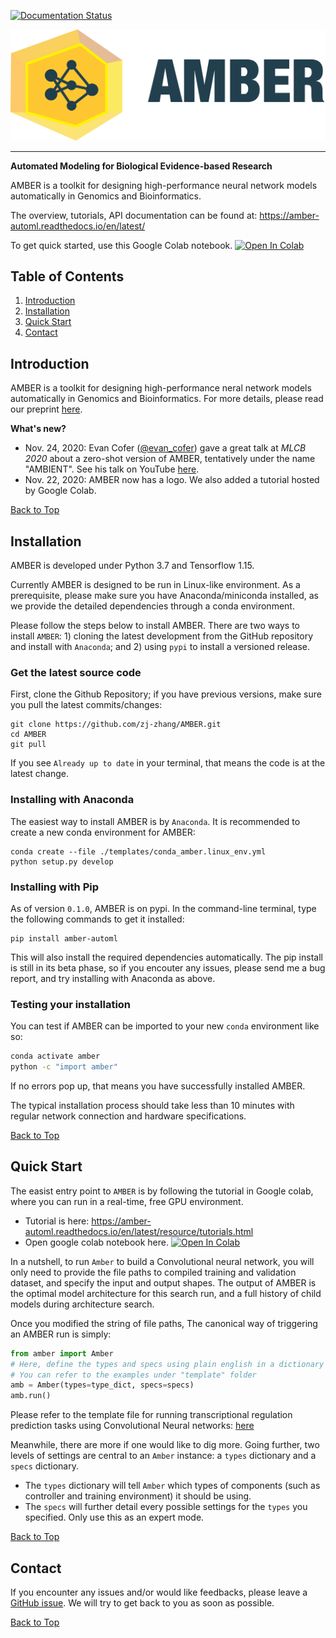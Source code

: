 [![Documentation Status](https://readthedocs.org/projects/darts-dnn/badge/?version=latest)](https://darts-dnn.readthedocs.io/en/latest/?badge=latest)
<!--
[![Latest Release](https://img.shields.io/github/release/zj-zhang/AMBER.svg?label=Release)](https://github.com/zj-zhang/AMBER/releases/latest)
[![Github All Releases](https://img.shields.io/github/downloads/zj-zhang/AMBER/total.svg?label=Download)](https://github.com/zj-zhang/AMBER/releases)
-->

![logo](docs/source/_static/img/amber-logo.png)

---

**Automated Modeling for Biological Evidence-based Research**


AMBER is a toolkit for designing high-performance neural network models automatically in
Genomics and Bioinformatics.

The overview, tutorials, API documentation can be found at:
https://amber-automl.readthedocs.io/en/latest/

To get quick started, use this Google Colab notebook. [![Open In Colab](https://colab.research.google.com/assets/colab-badge.svg)](https://colab.research.google.com/gist/zj-zhang/43235f916303284fdf8c42a6e3d7b8b4)

<a id='sec0'></a>
## Table of Contents
1. [Introduction](#sec1)
2. [Installation](#sec2)
3. [Quick Start](#sec3)
4. [Contact](#sec4)

<a id='sec1'></a>
## Introduction
AMBER is a toolkit for designing high-performance neral network models automatically in
Genomics and Bioinformatics. For more details, please read our
preprint [here](https://www.biorxiv.org/content/10.1101/2020.08.18.251561v1).

**What's new?**

- Nov. 24, 2020: Evan Cofer ([@evan_cofer](https://twitter.com/evan_cofer)) gave a great talk at *MLCB 2020* about a zero-shot version of AMBER, tentatively under the
name "AMBIENT". See his talk on YouTube [here](https://youtu.be/8co5_aqBwGQ?t=11171).
- Nov. 22, 2020: AMBER now has a logo. We also added a tutorial hosted by Google Colab.


[Back to Top](#sec0)

<a id='sec2'></a>
## Installation

AMBER is developed under Python 3.7 and Tensorflow 1.15.

Currently AMBER is designed to be run in Linux-like environment. As a prerequisite, please make sure
 you have Anaconda/miniconda installed, as we provide the detailed dependencies through a conda 
 environment.
 

Please follow the steps below to install AMBER. There are two ways to install `AMBER`: 1) cloning the latest development
from the GitHub repository and install with `Anaconda`; and 2) using `pypi` to install a versioned
release.


### Get the latest source code
First, clone the Github Repository; if you have previous versions, make sure you pull the latest commits/changes:

```
git clone https://github.com/zj-zhang/AMBER.git
cd AMBER
git pull
```

If you see `Already up to date` in your terminal, that means the code is at the latest change.

### Installing with Anaconda
The easiest way to install AMBER is by ``Anaconda``. It is recommended to create a new conda
environment for AMBER:

```
conda create --file ./templates/conda_amber.linux_env.yml
python setup.py develop
```

### Installing with Pip
As of version `0.1.0`, AMBER is on pypi. In the command-line terminal, type the following commands to get it installed:

```{bash}
pip install amber-automl
```

This will also install the required dependencies automatically. The pip install is still in its beta phase, so if you
encouter any issues, please send me a bug report, and try installing with Anaconda as above.


### Testing your installation
You can test if AMBER can be imported to your new `conda` environment like so:

```bash
conda activate amber
python -c "import amber"
```

If no errors pop up, that means you have successfully installed AMBER.

The typical installation process should take less than 10 minutes with regular network 
connection and hardware specifications. 

[Back to Top](#sec0)


<a id='sec3'></a>
## Quick Start

The easist entry point to `AMBER` is by following the tutorial 
in Google colab, where you can run in a real-time, free GPU 
environment.
- Tutorial is here: https://amber-automl.readthedocs.io/en/latest/resource/tutorials.html
- Open google colab notebook here. [![Open In Colab](https://colab.research.google.com/assets/colab-badge.svg)](https://colab.research.google.com/gist/zj-zhang/43235f916303284fdf8c42a6e3d7b8b4)

In a nutshell, to run `Amber` to build a Convolutional neural network, you will only need to provide the file 
paths to compiled training and validation dataset, and specify the input and output shapes. The output of
AMBER is the optimal model architecture for this search run, and a full history of child models during architecture search.

Once you modified the string of file paths, The canonical way of triggering an AMBER 
run is simply:
```python
from amber import Amber
# Here, define the types and specs using plain english in a dictionary
# You can refer to the examples under "template" folder
amb = Amber(types=type_dict, specs=specs)
amb.run()
```
Please refer to the template file for running transcriptional regulation prediction tasks using Convolutional Neural networks: [here](https://github.com/zj-zhang/AMBER/blob/master/templates/AmberDeepSea.py)

Meanwhile, there are more if one would like to dig more. Going further, two levels of
settings are central to an `Amber` instance: a `types` dictionary and a `specs` dictionary. 
- The `types` dictionary will tell `Amber` which types of components (such as controller and
training environment) it should be using.
- The `specs` will further detail every possible settings for the `types` you specified. Only
use this as an expert mode.

[Back to Top](#sec0)


<a id='sec4'></a>
## Contact
If you encounter any issues and/or would like feedbacks, please leave a [GitHub issue](https://github.com/zj-zhang/AMBER/issues).
We will try to get back to you as soon as possible.

[Back to Top](#sec0)








